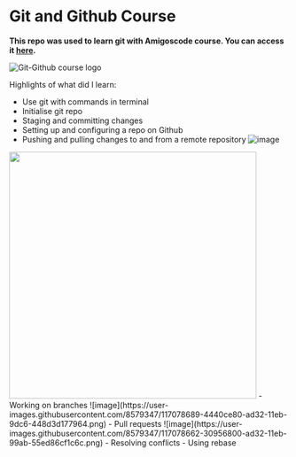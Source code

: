 # Git and Github Course 

**This repo was used to learn git with Amigoscode course. You can access it [here](https://amigoscode.com/courses/git-github).**


![Git-Github course logo](https://user-images.githubusercontent.com/8579347/116434856-b3a25400-a842-11eb-91f0-e33ca7d0f680.png)


Highlights of what did I learn:
- Use git with commands in terminal
- Initialise git repo
- Staging and committing changes
- Setting up and configuring a repo on Github
- Pushing and pulling changes to and from a remote repository
![image](https://user-images.githubusercontent.com/8579347/117078768-705c4f80-ad32-11eb-879a-fc3addcad81f.png)
<img src="https://user-images.githubusercontent.com/8579347/117078768-705c4f80-ad32-11eb-879a-fc3addcad81f.png" width="446" />
- Working on branches 
![image](https://user-images.githubusercontent.com/8579347/117078689-4440ce80-ad32-11eb-9dc6-448d3d177964.png)
- Pull requests
![image](https://user-images.githubusercontent.com/8579347/117078662-30956800-ad32-11eb-99ab-55ed86cf1c6c.png)
- Resolving conflicts
- Using rebase


